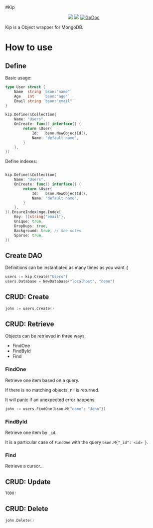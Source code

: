 #Kip

<p align="center">
<a href="https://travis-ci.org/fulldump/kip"><img src="https://travis-ci.org/fulldump/kip.svg?branch=master"></a>
<a href="https://goreportcard.com/report/fulldump/kip"><img src="http://goreportcard.com/badge/fulldump/kip"></a>
<a href="https://godoc.org/github.com/fulldump/kip"><img src="https://godoc.org/github.com/fulldump/kip?status.svg" alt="GoDoc"></a>
</p>


Kip is a Object wrapper for MongoDB.

# How to use

## Define

Basic usage:

```go
type User struct {
	Name  string `bson:"name"`
	Age   int    `bson:"age"`
	Email string `bson:"email"`
}

kip.Define(&Collection{
	Name: "Users",
	OnCreate: func() interface{} {
		return &User{
			Id:   bson.NewObjectId(),
			Name: "default name",
		}
	},
})
```

Define indexes:

```go

kip.Define(&Collection{
	Name: "Users",
	OnCreate: func() interface{} {
		return &User{
			Id:   bson.NewObjectId(),
			Name: "default name",
		}
	},
}).EnsureIndex(mgo.Index{
    Key: []string{"email"},
    Unique: true,
    DropDups: true,
    Background: true, // See notes.
    Sparse: true,
})
```


## Create DAO

Definitions can be instantiated as many times as you want :)

```go
users := kip.Create("Users")
users.Database = NewDatabase("localhost", "demo")
```

## CRUD: Create

```go
john := users.Create()
```

## CRUD: Retrieve

Objects can be retrieved in three ways:

* FindOne
* FindById
* Find

### FindOne

Retrieve one item based on a query.

If there is no matching objects, nil is returned.

It will panic if an unexpected error happens.

```go
john := users.FindOne(bson.M{"name": "John"})
```

### FindById

Retrieve one item by `_id`.

It is a particular case of `FindOne` with the query `bson.M{"_id": <id> }`.


### Find

Retrieve a cursor...


## CRUD: Update

```go
TODO!
```

## CRUD: Delete

```go
john.Delete()
```
